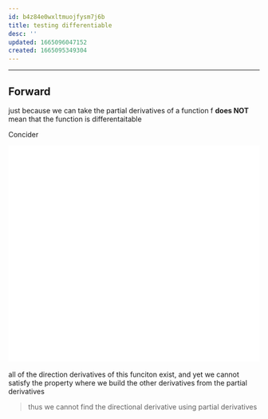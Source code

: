 ```yaml
---
id: b4z84e0wxltmuojfysm7j6b
title: testing differentiable
desc: ''
updated: 1665096047152
created: 1665095349304
---
```


___

## Forward

just because we can take the partial derivatives of a function f **does NOT** mean that the function is differentaitable

Concider 

![alt](./assets/images/not_differentiatable.svg)

all of the direction derivatives of this funciton exist, and yet we cannot satisfy the property where we build the other derivatives from the partial derivatives


> thus we cannot find the directional derivative using partial derivatives
